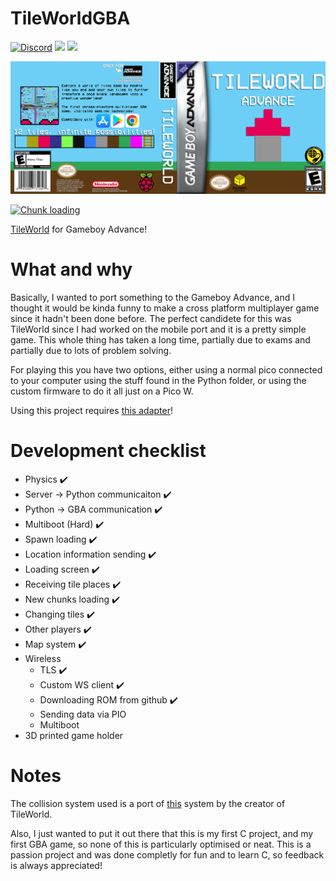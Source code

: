 # TileWorldGBA
[![Discord](https://img.shields.io/discord/672474661388288021.svg?label=&logo=discord&logoColor=ffffff&color=7389D8&labelColor=6A7EC2)](https://discord.gg/6hswr9j)
[<img src="https://img.shields.io/twitter/follow/SqSweetsGames?style=social" /></a>](https://twitter.com/SqSweetsGames)
[<img src="https://forthebadge.com/images/badges/you-didnt-ask-for-this.svg" height=20/></a>](https://forthebadge.com)

![gamebox](https://github.com/Squaresweets/TileWorldGBA/blob/main/Art/Boxart.png)

[![Chunk loading](https://img.youtube.com/vi/uGY5kjLEVD8/0.jpg)](https://www.youtube.com/watch?v=uGY5kjLEVD8)

[TileWorld](https://tileworld.org) for Gameboy Advance!

# What and why
Basically, I wanted to port something to the Gameboy Advance, and I thought it would be kinda funny to make a cross platform multiplayer game since it hadn't been done before. The perfect candidete for this was TileWorld since I had worked on the mobile port and it is a pretty simple game. This whole thing has taken a long time, partially due to exams and partially due to lots of problem solving.

For playing this you have two options, either using a normal pico connected to your computer using the stuff found in the Python folder, or using the custom firmware to do it all just on a Pico W.

Using this project requires [this adapter](https://stacksmashing.gumroad.com/l/gb-link)!

# Development checklist
- Physics ✔️
- Server -> Python communicaiton ✔️
- Python -> GBA communication ✔️
- Multiboot (Hard) ✔️
- Spawn loading ✔️
- Location information sending ✔️
- Loading screen ✔️
- Receiving tile places ✔️
- New chunks loading ✔️
- Changing tiles ✔️
- Other players ✔️
- Map system ✔️
- Wireless
  - TLS ✔️
  - Custom WS client ✔️
  - Downloading ROM from github ✔️
  - Sending data via PIO
  - Multiboot
- 3D printed game holder

# Notes
The collision system used is a port of [this](https://github.com/dfranx/Colly) system by the creator of TileWorld.

Also, I just wanted to put it out there that this is my first C project, and my first GBA game, so none of this is particularly optimised or neat. This is a passion project and was done completly for fun and to learn C, so feedback is always appreciated!
